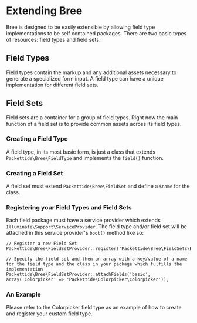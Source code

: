 # Extending Bree

Bree is designed to be easily extensible by allowing field type implementations to be self contained packages. There are two basic types of resources: field types and field sets.

## Field Types

Field types contain the markup and any additional assets necessary to generate a specialized form input.  A field type can have a unique implementation for different field sets.

## Field Sets

Field sets are a container for a group of field types.  Right now the main function of a field set is to provide common assets across its field types.

### Creating a Field Type

A field type, in its most basic form, is just a class that extends `Packettide\Bree\FieldType` and implements the `field()` function.

### Creating a Field Set


A field set must extend `Packettide\Bree\FieldSet` and define a `$name` for the class.

### Registering your Field Types and Field Sets

Each field package must have a service provider which extends `Illuminate\Support\ServiceProvider`.  The field type and/or field set will be attached in this service provider's `boot()` method like so:

	// Register a new Field Set
	Packettide\Bree\FieldSetProvider::register('Packettide\Bree\FieldSets\BasicFieldSet');

	// Specify the field set and then an array with a key/value of a name for the field type and the class in your package which fulfills the implementation
	Packettide\Bree\FieldSetProvider::attachFields('basic', array('Colorpicker' => 'Packettide\Colorpicker\Colorpicker'));

### An Example

Please refer to the Colorpicker field type as an example of how to create and register your custom field type.